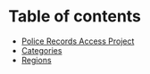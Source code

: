 # Table of contents

* [Police Records Access Project](README.md)
* [Categories](categories.md)
* [Regions](regions.md)
